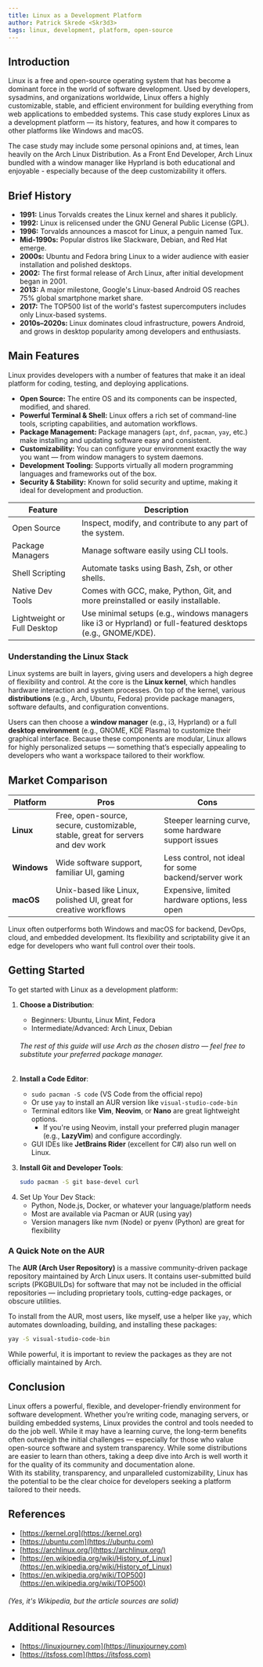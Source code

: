 ```yaml
---
title: Linux as a Development Platform
author: Patrick Skrede <Skr3d3>
tags: linux, development, platform, open-source
---
```


## Introduction

Linux is a free and open-source operating system that has become a dominant force in the world of software development. Used by developers, sysadmins, and organizations worldwide, Linux offers a highly customizable, stable, and efficient environment for building everything from web applications to embedded systems. This case study explores Linux as a development platform — its history, features, and how it compares to other platforms like Windows and macOS.

The case study may include some personal opinions and, at times, lean heavily on the Arch Linux Distribution.
As a Front End Developer, Arch Linux bundled with a window manager like Hyprland is both educational and enjoyable - especially because of the deep customizability it offers.

## Brief History

- **1991:** Linus Torvalds creates the Linux kernel and shares it publicly.
- **1992:** Linux is relicensed under the GNU General Public License (GPL).
- **1996:** Torvalds announces a mascot for Linux, a penguin named Tux.
- **Mid-1990s:** Popular distros like Slackware, Debian, and Red Hat emerge.
- **2000s:** Ubuntu and Fedora bring Linux to a wider audience with easier installation and polished desktops.
- **2002:** The first formal release of Arch Linux, after initial development began in 2001.
- **2013:** A major milestone, Google's Linux-based Android OS reaches 75% global smartphone market share.
- **2017:** The TOP500 list of the world's fastest supercomputers includes only Linux-based systems.
- **2010s–2020s:** Linux dominates cloud infrastructure, powers Android, and grows in desktop popularity among developers and enthusiasts.

## Main Features

Linux provides developers with a number of features that make it an ideal platform for coding, testing, and deploying applications.

- **Open Source:** The entire OS and its components can be inspected, modified, and shared.
- **Powerful Terminal & Shell:** Linux offers a rich set of command-line tools, scripting capabilities, and automation workflows.
- **Package Management:** Package managers (`apt`, `dnf`, `pacman`, `yay`, etc.) make installing and updating software easy and consistent.
- **Customizability:** You can configure your environment exactly the way you want — from window managers to system daemons.
- **Development Tooling:** Supports virtually all modern programming languages and frameworks out of the box.
- **Security & Stability:** Known for solid security and uptime, making it ideal for development and production.

| Feature | Description |
| --- | --- |
| Open Source | Inspect, modify, and contribute to any part of the system. |
| Package Managers | Manage software easily using CLI tools. |
| Shell Scripting | Automate tasks using Bash, Zsh, or other shells. |
| Native Dev Tools | Comes with GCC, make, Python, Git, and more preinstalled or easily installable. |
| Lightweight or Full Desktop | Use minimal setups (e.g., windows managers like i3 or Hyprland) or full-featured desktops (e.g., GNOME/KDE). |

### Understanding the Linux Stack

Linux systems are built in layers, giving users and developers a high degree of flexibility and control. At the core is the **Linux kernel**, which handles hardware interaction and system processes. On top of the kernel, various **distributions** (e.g., Arch, Ubuntu, Fedora) provide package managers, software defaults, and configuration conventions.

Users can then choose a **window manager** (e.g., i3, Hyprland) or a full **desktop environment** (e.g., GNOME, KDE Plasma) to customize their graphical interface. Because these components are modular, Linux allows for highly personalized setups — something that’s especially appealing to developers who want a workspace tailored to their workflow.


## Market Comparison

| Platform | Pros | Cons |
| --- | --- | --- |
| **Linux** | Free, open-source, secure, customizable, stable, great for servers and dev work | Steeper learning curve, some hardware support issues |
| **Windows** | Wide software support, familiar UI, gaming | Less control, not ideal for some backend/server work |
| **macOS** | Unix-based like Linux, polished UI, great for creative workflows | Expensive, limited hardware options, less open |

Linux often outperforms both Windows and macOS for backend, DevOps, cloud, and embedded development. Its flexibility and scriptability give it an edge for developers who want full control over their tools.

## Getting Started

To get started with Linux as a development platform:

1. **Choose a Distribution**:
   - Beginners: Ubuntu, Linux Mint, Fedora  
   - Intermediate/Advanced: Arch Linux, Debian  
   ###### The rest of this guide will use Arch as the chosen distro — feel free to substitute your preferred package manager.

2. **Install a Code Editor**:
   - `sudo pacman -S code` (VS Code from the official repo)
   - Or use `yay` to install an AUR version like `visual-studio-code-bin`
   - Terminal editors like **Vim**, **Neovim**, or **Nano** are great lightweight options.
     - If you're using Neovim, install your preferred plugin manager (e.g., **LazyVim**) and configure accordingly.
   - GUI IDEs like **JetBrains Rider** (excellent for C#) also run well on Linux.
<!--br-->
3. **Install Git and Developer Tools**:
   ```bash
   sudo pacman -S git base-devel curl

4. Set Up Your Dev Stack:
   - Python, Node.js, Docker, or whatever your language/platform needs
   - Most are available via Pacman or AUR (using yay)
   - Version managers like nvm (Node) or pyenv (Python) are great for flexibility

### A Quick Note on the AUR

The **AUR (Arch User Repository)** is a massive community-driven package repository maintained by Arch Linux users. It contains user-submitted build scripts (PKGBUILDs) for software that may not be included in the official repositories — including proprietary tools, cutting-edge packages, or obscure utilities.

To install from the AUR, most users, like myself, use a helper like `yay`, which automates downloading, building, and installing these packages:
```bash
yay -S visual-studio-code-bin
```

While powerful, it is important to review the packages as they are not officially maintained by Arch.

## Conclusion

Linux offers a powerful, flexible, and developer-friendly environment for software development. Whether you’re writing code, managing servers, or building embedded systems, Linux provides the control and tools needed to do the job well. While it may have a learning curve, the long-term benefits often outweigh the initial challenges — especially for those who value open-source software and system transparency.
While some distributions are easier to learn than others, taking a deep dive into Arch is well worth it for the quality of its community and documentation alone.  
With its stability, transparency, and unparalleled customizability, Linux has the potential to be the clear choice for developers seeking a platform tailored to their needs.

## References

- [https://kernel.org](https://kernel.org)
- [https://ubuntu.com](https://ubuntu.com)
- [https://archlinux.org/](https://archlinux.org/)
- [https://en.wikipedia.org/wiki/History_of_Linux](https://en.wikipedia.org/wiki/History_of_Linux)
- [https://en.wikipedia.org/wiki/TOP500](https://en.wikipedia.org/wiki/TOP500)  
###### (Yes, it's Wikipedia, but the article sources are solid)

## Additional Resources

- [https://linuxjourney.com](https://linuxjourney.com)
- [https://itsfoss.com](https://itsfoss.com)
